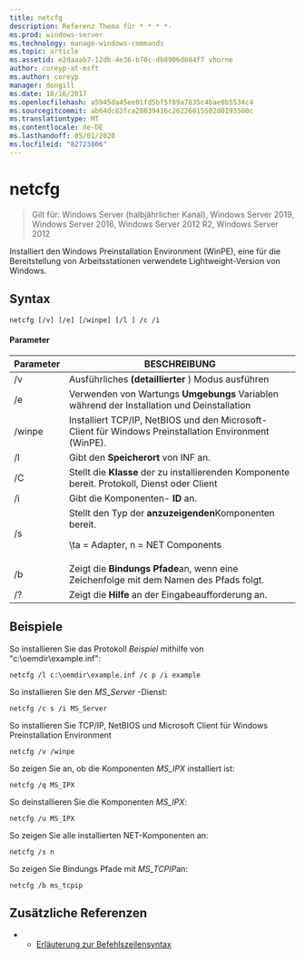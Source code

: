 ```yaml
---
title: netcfg
description: Referenz Thema für * * * *-
ms.prod: windows-server
ms.technology: manage-windows-commands
ms.topic: article
ms.assetid: e2daaab7-12db-4e36-b70c-db8906d084f7 vhorne
author: coreyp-at-msft
ms.author: coreyp
manager: dongill
ms.date: 10/16/2017
ms.openlocfilehash: a5945da45ee01fd5bf5f89a7835c4bae0b5534c4
ms.sourcegitcommit: ab64dc83fca28039416c26226815502d0193500c
ms.translationtype: MT
ms.contentlocale: de-DE
ms.lasthandoff: 05/01/2020
ms.locfileid: "82723806"
---
```

# <a name="netcfg"></a>netcfg

> Gilt für: Windows Server (halbjährlicher Kanal), Windows Server 2019, Windows Server 2016, Windows Server 2012 R2, Windows Server 2012

Installiert den Windows Preinstallation Environment (WinPE), eine für die Bereitstellung von Arbeitsstationen verwendete Lightweight-Version von Windows.
## <a name="syntax"></a>Syntax
```
netcfg [/v] [/e] [/winpe] [/l ] /c /i
```
#### <a name="parameters"></a>Parameter
|Parameter|BESCHREIBUNG|
|-------|--------|
|/v|Ausführliches **(detaillierter** ) Modus ausführen|
|/e|Verwenden von Wartungs **Umgebungs** Variablen während der Installation und Deinstallation|
|/winpe|Installiert TCP/IP, NetBIOS und den Microsoft-Client für Windows Preinstallation Environment (WinPE).|
|/l|Gibt den **Speicherort** von INF an.|
|/C|Stellt die **Klasse** der zu installierenden Komponente bereit. Protokoll, Dienst oder Client|
|/i|Gibt die Komponenten- **ID** an.|
|/s|Stellt den Typ der **anzuzeigenden**Komponenten bereit.<p>\ta = Adapter, n = NET Components|
|/b|Zeigt die **Bindungs Pfade**an, wenn eine Zeichenfolge mit dem Namen des Pfads folgt.|
|/?|Zeigt die **Hilfe** an der Eingabeaufforderung an.|

## <a name="examples"></a>Beispiele

So installieren Sie das Protokoll *Beispiel* mithilfe von "c:\oemdir\example.inf":
```
netcfg /l c:\oemdir\example.inf /c p /i example
```
So installieren Sie den *MS_Server* -Dienst:
```
netcfg /c s /i MS_Server
```
So installieren Sie TCP/IP, NetBIOS und Microsoft Client für Windows Preinstallation Environment
```
netcfg /v /winpe
```
So zeigen Sie an, ob die Komponenten *MS_IPX* installiert ist:
```
netcfg /q MS_IPX
```
So deinstallieren Sie die Komponenten *MS_IPX*:
```
netcfg /u MS_IPX
```
So zeigen Sie alle installierten NET-Komponenten an:
```
netcfg /s n
```
So zeigen Sie Bindungs Pfade mit *MS_TCPIP*an:
```
netcfg /b ms_tcpip
```
## <a name="additional-references"></a>Zusätzliche Referenzen
-   - [Erläuterung zur Befehlszeilensyntax](command-line-syntax-key.md)
